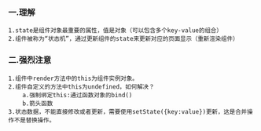 
### 一.理解
    1.state是组件对象最重要的属性，值是对象（可以包含多个key-value的组合）
    2.组件被称为“状态机”，通过更新组件的state来更新对应的页面显示（重新渲染组件）

### 二.强烈注意
    1.组件中render方法中的this为组件实例对象。
    2.组件自定义的方法中this为undefined，如何解决？ 
        a.强制绑定this:通过函数对象的bind()
        b.箭头函数
    3.状态数据，不能直接修改或者更新，需要使用setState({key:value})更新，这是合并操作不是替换操作。